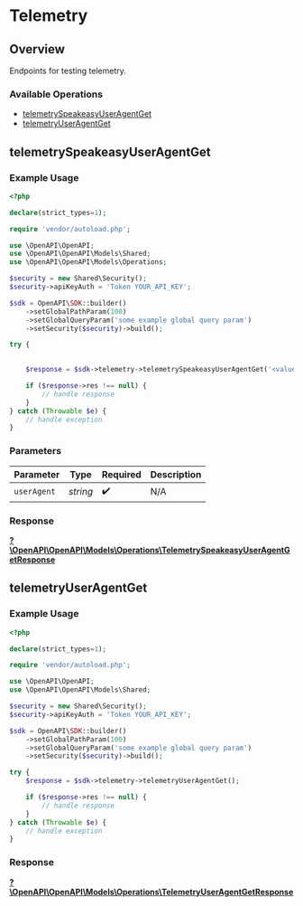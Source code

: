 # Telemetry


## Overview

Endpoints for testing telemetry.

### Available Operations

* [telemetrySpeakeasyUserAgentGet](#telemetryspeakeasyuseragentget)
* [telemetryUserAgentGet](#telemetryuseragentget)

## telemetrySpeakeasyUserAgentGet

### Example Usage

```php
<?php

declare(strict_types=1);

require 'vendor/autoload.php';

use \OpenAPI\OpenAPI;
use \OpenAPI\OpenAPI\Models\Shared;
use \OpenAPI\OpenAPI\Models\Operations;

$security = new Shared\Security();
$security->apiKeyAuth = 'Token YOUR_API_KEY';

$sdk = OpenAPI\SDK::builder()
    ->setGlobalPathParam(100)
    ->setGlobalQueryParam('some example global query param')
    ->setSecurity($security)->build();

try {
    

    $response = $sdk->telemetry->telemetrySpeakeasyUserAgentGet('<value>');

    if ($response->res !== null) {
        // handle response
    }
} catch (Throwable $e) {
    // handle exception
}
```

### Parameters

| Parameter          | Type               | Required           | Description        |
| ------------------ | ------------------ | ------------------ | ------------------ |
| `userAgent`        | *string*           | :heavy_check_mark: | N/A                |


### Response

**[?\OpenAPI\OpenAPI\Models\Operations\TelemetrySpeakeasyUserAgentGetResponse](../../Models/Operations/TelemetrySpeakeasyUserAgentGetResponse.md)**


## telemetryUserAgentGet

### Example Usage

```php
<?php

declare(strict_types=1);

require 'vendor/autoload.php';

use \OpenAPI\OpenAPI;
use \OpenAPI\OpenAPI\Models\Shared;

$security = new Shared\Security();
$security->apiKeyAuth = 'Token YOUR_API_KEY';

$sdk = OpenAPI\SDK::builder()
    ->setGlobalPathParam(100)
    ->setGlobalQueryParam('some example global query param')
    ->setSecurity($security)->build();

try {
    $response = $sdk->telemetry->telemetryUserAgentGet();

    if ($response->res !== null) {
        // handle response
    }
} catch (Throwable $e) {
    // handle exception
}
```


### Response

**[?\OpenAPI\OpenAPI\Models\Operations\TelemetryUserAgentGetResponse](../../Models/Operations/TelemetryUserAgentGetResponse.md)**

